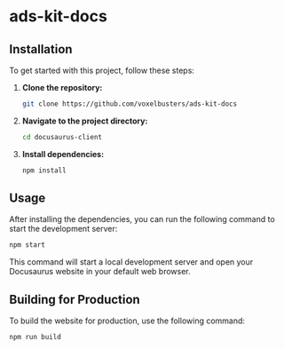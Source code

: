 # ads-kit-docs

## Installation

To get started with this project, follow these steps:

1. **Clone the repository:**

    ```bash
    git clone https://github.com/voxelbusters/ads-kit-docs
    ```

2. **Navigate to the project directory:**

    ```bash
    cd docusaurus-client
    ```

3. **Install dependencies:**

    ```bash
    npm install
    ```

## Usage

After installing the dependencies, you can run the following command to start the development server:

```bash
npm start
```

This command will start a local development server and open your Docusaurus website in your default web browser.

## Building for Production

To build the website for production, use the following command:

```bash
npm run build
```

